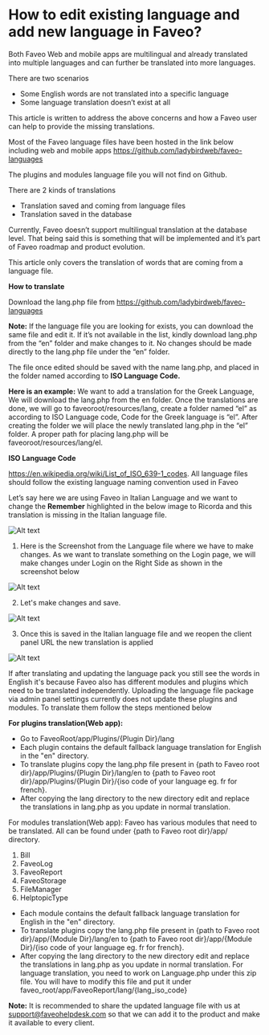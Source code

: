 # How to edit existing language and add new language in Faveo?

Both Faveo Web and mobile apps are multilingual and already translated into multiple languages and can further be translated into more languages.

There are two scenarios
- Some English words are not translated into a specific language
- Some language translation doesn’t exist at all

This article is written to address the above concerns and how a Faveo user can help to provide the missing translations. 

Most of the Faveo language files have been hosted in the link below including web and mobile apps https://github.com/ladybirdweb/faveo-languages 

The plugins and modules language file you will not find on Github.

There are 2 kinds of translations
- Translation saved and coming from language files
- Translation saved in the database

Currently, Faveo doesn’t support multilingual translation at the database level. That being said this is something that will be implemented and it’s part of Faveo roadmap and product evolution. 

This article only covers the translation of words that are coming from a language file.

**How to translate**

Download the lang.php file from https://github.com/ladybirdweb/faveo-languages

**Note:** If the language file you are looking for exists, you can download the same file and edit it. If it’s not available in the list, kindly download lang.php from the “en” folder and make changes to it. No changes should be made directly to the lang.php file under the “en” folder.

The file once edited should be saved with the name lang.php, and placed in the folder named according to **ISO Language Code.** 

**Here is an example:** We want to add a translation for the Greek Language, We will download the lang.php from the en folder. Once the translations are done, we will go to faveoroot/resources/lang, create a folder named “el” as according to ISO Language code, Code for the Greek language is “el”. After creating the folder we will place the newly translated lang.php in the “el” folder. A proper path for placing lang.php will be faveoroot/resources/lang/el.

**ISO Language Code**

https://en.wikipedia.org/wiki/List_of_ISO_639-1_codes. All language files should follow the existing language naming convention used in Faveo

Let’s say here we are using Faveo in Italian Language and we want to change the **Remember** highlighted in the below image to Ricorda and this translation is missing in the Italian language file.

![Alt text](https://www.faveohelpdesk.com/wp-content/uploads/2021/11/demo1.png "Demo1")

1. Here is the Screenshot from the Language file where we have to make changes.
As we want to translate something on the Login page, we will make changes under Login on the Right Side as shown in the screenshot below

![Alt text](https://www.faveohelpdesk.com/wp-content/uploads/2021/11/demo2.png "Demo2")

2. Let's make changes and save.

![Alt text](https://www.faveohelpdesk.com/wp-content/uploads/2021/11/demo3.png "Demo3")

3. Once this is saved in the Italian language file and we reopen the client panel URL the new translation is applied 

![Alt text](https://www.faveohelpdesk.com/wp-content/uploads/2021/11/demo4.png "Demo4")

If after translating and updating the language pack you still see the words in English it's because Faveo also has different modules and plugins which need to be translated independently. Uploading the language file package via admin panel settings currently does not update these plugins and modules. To translate them follow the steps mentioned below 



**For plugins translation(Web app):**


- Go to FaveoRoot/app/Plugins/{Plugin Dir}/lang
- Each plugin contains the default fallback language translation for English in the "en" directory.
- To translate plugins copy the lang.php file present in {path to Faveo root dir}/app/Plugins/{Plugin Dir}/lang/en to {path to Faveo root dir}/app/Plugins/{Plugin Dir}/{iso code of your language eg. fr for french}.
- After copying the lang directory to the new directory edit and replace the translations in lang.php as you update in normal translation.


For modules translation(Web app):
Faveo has various modules that need to be translated. All can be found under {path to Faveo root dir}/app/ directory. 


1. Bill
2. FaveoLog
3. FaveoReport
4. FaveoStorage
5. FileManager
6. HelptopicType


- Each module contains the default fallback language translation for English in the "en" directory.
- To translate plugins copy the lang.php file present in {path to Faveo root dir}/app/{Module Dir}/lang/en to {path to Faveo root dir}/app/{Module Dir}/{iso code of your language eg. fr for french}.
- After copying the lang directory to the new directory edit and replace the translations in lang.php as you update in normal translation. For language translation, you need to work on Language.php under this zip file. You will have to modify this file and put it under faveo_root/app/FaveoReport/lang/{lang_iso_code}

**Note:** It is recommended to share the updated language file with us at support@faveohelpdesk.com so that we can add it to the product and make it available to every client.











